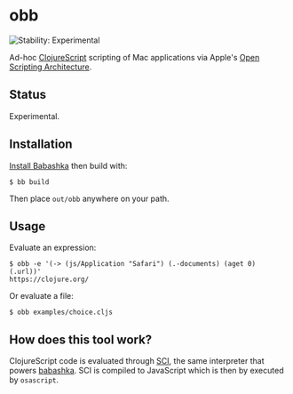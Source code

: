 # obb

![Stability: Experimental](https://img.shields.io/badge/stability-experimental-orange.svg)

Ad-hoc [ClojureScript](https://clojurescript.org/) scripting of Mac applications via Apple's [Open Scripting Architecture](https://developer.apple.com/library/archive/documentation/LanguagesUtilities/Conceptual/MacAutomationScriptingGuide/).

## Status

Experimental.

## Installation

[Install Babashka](https://github.com/babashka/babashka/#installation) then build with:

``` shell
$ bb build
```

Then place `out/obb` anywhere on your path.

## Usage

Evaluate an expression:

``` shell
$ obb -e '(-> (js/Application "Safari") (.-documents) (aget 0) (.url))'
https://clojure.org/
```

Or evaluate a file:

``` shell
$ obb examples/choice.cljs
```

## How does this tool work? 

ClojureScript code is evaluated through [SCI](https://github.com/borkdude/sci), the same interpreter that powers [babashka](https://babashka.org/). SCI is compiled to JavaScript which is then by executed by `osascript`.
